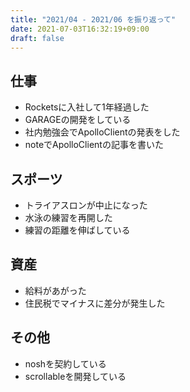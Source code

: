 ```yaml
---
title: "2021/04 - 2021/06 を振り返って"
date: 2021-07-03T16:32:19+09:00
draft: false
---
```


## 仕事

- Rocketsに入社して1年経過した
- GARAGEの開発をしている
- 社内勉強会でApolloClientの発表をした
- noteでApolloClientの記事を書いた

## スポーツ

- トライアスロンが中止になった
- 水泳の練習を再開した
- 練習の距離を伸ばしている

## 資産

- 給料があがった
- 住民税でマイナスに差分が発生した

## その他

- noshを契約している
- scrollableを開発している
